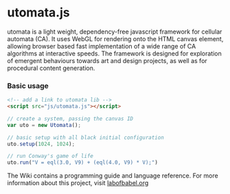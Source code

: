 
# utomata.js

utomata is a light weight, dependency-free javascript framework for cellular automata (CA). It uses WebGL for rendering onto the HTML canvas element, allowing browser based fast implementation of a wide range of CA algorithms at interactive speeds. The framework is designed for exploration of emergent behaviours towards art and design projects, as well as for procedural content generation.


### Basic usage

```html
<!-- add a link to utomata lib -->
<script src="js/utomata.js"></script>
```

```javascript
// create a system, passing the canvas ID
var uto = new Utomata();

// basic setup with all black initial configuration
uto.setup(1024, 1024);

// run Conway's game of life
uto.run("V = eql(3.0, V9) + (eql(4.0, V9) * V);")

```

The Wiki contains a programming guide and language reference.
For more information about this project, visit [labofbabel.org](http://labofbabel.org)
